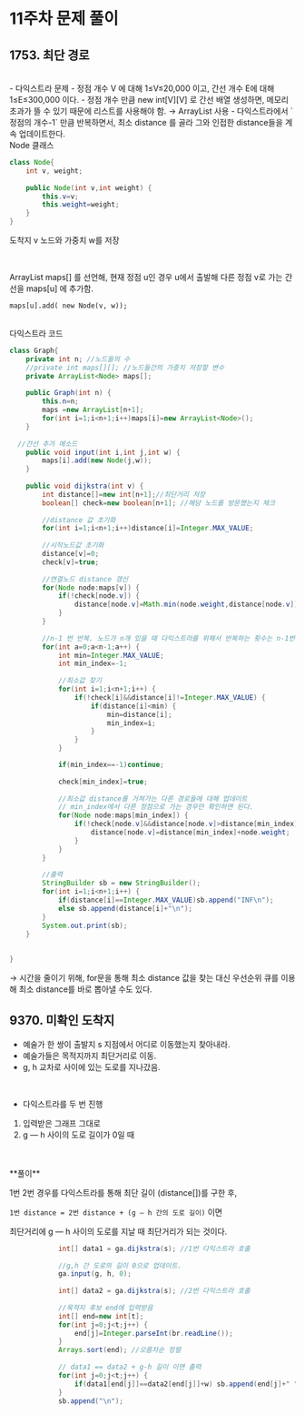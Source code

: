 # 11주차 문제 풀이

## 1753. 최단 경로
<br/>
- 다익스트라 문제
- 정점 개수 V 에 대해 1≤V≤20,000 이고, 간선 개수 E에 대해 1≤E≤300,000 이다.
- 정점 개수 만큼 new int[V][V] 로 간선 배열 생성하면, 메모리 초과가 뜰 수 있기 때문에 리스트를 사용해야 함.
    → ArrayList 사용
- 다익스트라에서 `정점의 개수-1` 만큼 반복하면서, 최소 distance 를 골라 그와 인접한 distance들을 계속 업데이트한다.

<br/>
Node 클래스

```java
class Node{
	int v, weight;
	
	public Node(int v,int weight) {
		this.v=v;
		this.weight=weight;
	}
}
```

도착지 v 노드와 가중치 w를 저장

<br/>

ArrayList <Node> maps[] 를 선언해, 현재 정점 u인 경우 u에서 출발해 다른 정점 v로 가는 간선을 maps[u] 에 추가함.

`maps[u].add( new Node(v, w));`

<br/>
다익스트라 코드

```java
class Graph{
	private int n; //노드들의 수
	//private int maps[][]; //노드들간의 가중치 저장할 변수
	private ArrayList<Node> maps[]; 
	
	public Graph(int n) {
		this.n=n;
		maps =new ArrayList[n+1];
		for(int i=1;i<n+1;i++)maps[i]=new ArrayList<Node>();
	}
	
  //간선 추가 메소드
	public void input(int i,int j,int w) {
		maps[i].add(new Node(j,w));
	}
	
	public void dijkstra(int v) {
		int distance[]=new int[n+1];//최단거리 저장
		boolean[] check=new boolean[n+1]; //해당 노드를 방문했는지 체크
		
		//distance 값 초기화
		for(int i=1;i<n+1;i++)distance[i]=Integer.MAX_VALUE;
		
		//시작노드값 초기화
		distance[v]=0;
		check[v]=true;
		
		//연결노드 distance 갱신
		for(Node node:maps[v]) {
			if(!check[node.v]) {
				distance[node.v]=Math.min(node.weight,distance[node.v]);
			}
		}
		
		//n-1 번 반복. 노드가 n개 있을 때 다익스트라를 위해서 반복하는 횟수는 n-1번이면 된다.
		for(int a=0;a<n-1;a++) {
			int min=Integer.MAX_VALUE;
			int min_index=-1;
			
			//최소값 찾기
			for(int i=1;i<n+1;i++) {
				if(!check[i]&&distance[i]!=Integer.MAX_VALUE) {
					if(distance[i]<min) {
						min=distance[i];
						min_index=i;
					}
				}
			}

			if(min_index==-1)continue;
			
			check[min_index]=true;
			
			//최소값 distance를 거쳐가는 다른 경로들에 대해 업데이트
			// min_index에서 다른 정점으로 가는 경우만 확인하면 된다.
			for(Node node:maps[min_index]) {
				if(!check[node.v]&&distance[node.v]>distance[min_index]+node.weight) {
					distance[node.v]=distance[min_index]+node.weight;
				}
			}
		}
		
		//출력
		StringBuilder sb = new StringBuilder();
		for(int i=1;i<n+1;i++) {
			if(distance[i]==Integer.MAX_VALUE)sb.append("INF\n");
			else sb.append(distance[i]+"\n");
		}
		System.out.print(sb);
	}
	
	
}
```

→ 시간을 줄이기 위해, for문을 통해 최소 distance 값을 찾는 대신 우선순위 큐를 이용해 최소 distance를 바로 뽑아낼 수도 있다.
				     

## 9370. 미확인 도착지
				   
- 예술가 한 쌍이 출발지 s 지점에서 어디로 이동했는지 찾아내라.
- 예술가들은 목적지까지 최단거리로 이동.
- g, h 교차로 사이에 있는 도로를 지나갔음.
				       
<br/>

- 다익스트라를 두 번 진행
1. 입력받은 그래프 그대로
2. g — h 사이의 도로 길이가 0일 때
<br/>
<br/>				       
**풀이**

1번 2번 경우를 다익스트라를 통해 최단 길이 (distance[])를 구한 후, 

`1번 distance = 2번 distance + (g — h 간의 도로 길이)`  이면 

최단거리에 g — h  사이의 도로를 지날 때 최단거리가 되는 것이다.

```java
			int[] data1 = ga.dijkstra(s); //1번 다익스트라 호출
			
			//g,h 간 도로의 길이 0으로 업데이트.
			ga.input(g, h, 0);
			
			int[] data2 = ga.dijkstra(s); //2번 다익스트라 호출
			
			//목적지 후보 end에 입력받음
			int[] end=new int[t];
			for(int j=0;j<t;j++) {
				end[j]=Integer.parseInt(br.readLine());
			}
			Arrays.sort(end); //오름차순 정렬
			
			// data1 == data2 + g-h 길이 이면 출력
			for(int j=0;j<t;j++) {
				if(data1[end[j]]==data2[end[j]]+w) sb.append(end[j]+" ");
			}
			sb.append("\n");
```				       
